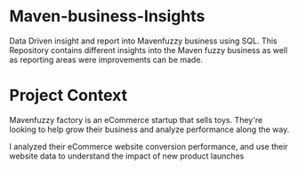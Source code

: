 # Maven-business-Insights
Data Driven insight and report  into Mavenfuzzy business using SQL.
This Repository contains different insights into the Maven fuzzy business as well as reporting areas were improvements can be made.


# Project Context 
Mavenfuzzy factory is an eCommerce startup that sells toys. They're looking to help grow their business and analyze performance along the way. 

I analyzed their eCommerce website conversion performance, and use their website data to understand the impact of new product launches
